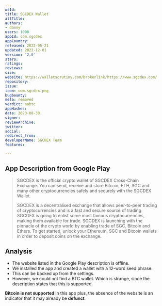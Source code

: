 ```yaml
---
wsId: 
title: SGCDEX Wallet
altTitle: 
authors:
- danny
users: 1000
appId: com.sgcdex
appCountry: 
released: 2022-05-21
updated: 2022-12-01
version: '2.0'
stars: 
ratings: 
reviews: 
size: 
website: https://walletscrutiny.com/brokenlink/https://www.sgcdex.com/
repository: 
issue: 
icon: com.sgcdex.png
bugbounty: 
meta: removed
verdict: nobtc
appHashes: 
date: 2023-08-30
signer: 
reviewArchive: 
twitter: 
social: 
redirect_from: 
developerName: SGCDEX Team
features: 

---
```


## App Description from Google Play

> SGCDEX is the official crypto wallet of SGCDEX Cross-Chain Exchange. You can send, receive and store Bitcoin, ETH, SGC and many other cryptocurrencies safely and securely with the SGCDEX Wallet.
>
> SGCDEX is a decentralised exchange that allows peer-to-peer trading of cryptocurrencies and is a fast and secure source of trading. SGCDEX is going to enlist some most famous cryptocurrencies, making them available for trade. SGCDEX is launching with the pinnacle of the crypto world by enabling trade of SGC, Bitcoin and Ethers. To get started, unlock your Ethereum, SGC and Bitcoin wallets in order to deposit coins on the exchange.

## Analysis

- The website listed in the Google Play description is offline.
- We installed the app and created a wallet with a 12-word seed phrase.
- This can be backed up from the settings.
- However, we could not find a BTC wallet. Which is strange, since the description states that this is supported.

**Bitcoin is not supported** in this app plus, the absence of the website is an indicator that it may already be **defunct**.